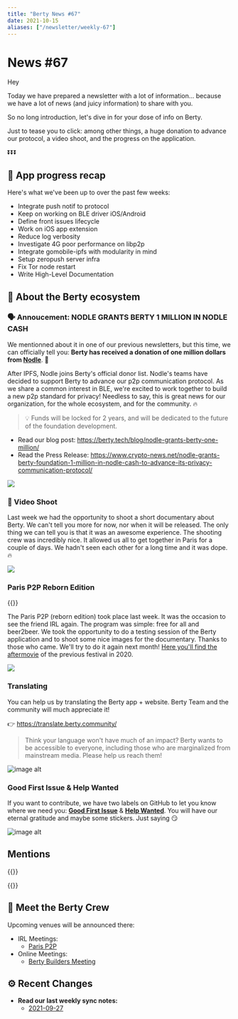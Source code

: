```yaml
---
title: "Berty News #67"
date: 2021-10-15
aliases: ["/newsletter/weekly-67"]
---
```


# News #67

Hey 

Today we have prepared a newsletter with a lot of information... because we have a lot of news (and juicy information) to share with you. 

So no long introduction, let's dive in for your dose of info on Berty. 

Just to tease you to click: among other things, a huge donation to advance our protocol, a video shoot, and the progress on the application. 

⏬⏬⏬


## 📱 App progress recap

Here's what we've been up to over the past few weeks: 
* Integrate push notif to protocol
* Keep on working on BLE driver iOS/Android
* Define front issues lifecycle
* Work on iOS app extension
* Reduce log verbosity
* Investigate 4G poor performance on libp2p
* Integrate gomobile-ipfs with modularity in mind
* Setup zeropush server infra
* Fix Tor node restart
* Write High-Level Documentation


## 🚀 About the Berty ecosystem
 
### 🗣️ Annoucement: NODLE GRANTS BERTY 1 MILLION IN NODLE CASH

We mentionned about it in one of our previous newsletters, but this time, we can officially tell you: **Berty has received a donation of one million dollars from [Nodle](https://nodle.io/)**. 🎉

After IPFS, Nodle joins Berty's official donor list. Nodle's teams have decided to support Berty to advance our p2p communication protocol. As we share a common interest in BLE, we're excited to work together to build a new p2p standard for privacy! Needless to say, this is great news for our organization, for the whole ecosystem, and for the community. 🔥

> 💡 Funds will be locked for 2 years, and will be dedicated to the future of the foundation development.

* Read our blog post: https://berty.tech/blog/nodle-grants-berty-one-million/
* Read the Press Release: https://www.crypto-news.net/nodle-grants-berty-foundation-1-million-in-nodle-cash-to-advance-its-privacy-communication-protocol/


![](https://i.giphy.com/media/lptjRBxFKCJmFoibP3/giphy.webp)



### 🎥 Video Shoot

Last week we had the opportunity to shoot a short documentary about Berty. We can't tell you more for now, nor when it will be released. The only thing we can tell you is that it was an awesome experience. The shooting crew was incredibly nice. It allowed us all to get together in Paris for a couple of days. We hadn't seen each other for a long time and it was dope. 🔥

![](https://i.imgur.com/fDkv5ni.jpg)

### Paris P2P Reborn Edition

{{<tweet id="1444949969123823618">}}

The Paris P2P (reborn edition) took place last week. It was the occasion to see the friend IRL again. The program was simple: free for all and beer2beer. We took the opportunity to do a testing session of the Berty application and to shoot some nice images for the documentary. Thanks to those who came. We'll try to do it again next month! [Here you'll find the aftermovie](https://youtu.be/LThccQYrhS8) of the previous festival in 2020.

![](https://i.imgur.com/mdlpr1F.jpg)





### Translating 

You can help us by translating the Berty app + website. Berty Team and the community will much appreciate it! 

👉 https://translate.berty.community/  

> Think your language won't have much of an impact? Berty wants to be accessible to everyone, including those who are marginalized from mainstream media. Please help us reach them!

![image alt](https://media.giphy.com/media/26BRDvCpnEukGhmHC/giphy.gif)

### Good First Issue & Help Wanted

If you want to contribute, we have two labels on GitHub to let you know where we need you: [**Good First Issue**](https://github.com/issues?q=is%3Aissue+is%3Aopen+org%3Aberty+label%3A%22good+first+issue%22+sort%3Aupdated-desc) & [**Help Wanted**](https://github.com/issues?q=is%3Aissue+is%3Aopen+org%3Aberty+label%3A%22help+wanted%22+sort%3Aupdated-desc+). You will have our eternal gratitude and maybe some stickers. Just saying 😏

![image alt](https://media.giphy.com/media/14jQC2AONxNBHq/giphy.gif)

## Mentions


{{<tweet id="1448313882708221953">}}

{{<tweet id="1448323108830654466">}}


## 🎉 Meet the Berty Crew

Upcoming venues will be announced there:

* IRL Meetings: 
    * [Paris P2P](https://p2p.paris/)
* Online Meetings:
    * [Berty Builders Meeting](https://www.meetup.com/berty-hq/)

## ⚙️ Recent Changes

* **Read our last weekly sync notes:**
    * [2021-09-27](https://github.com/berty/community/blob/master/meeting-notes/2021/Q3/2021-09-27--staff-team-weekly-sync.md)


